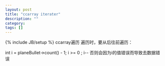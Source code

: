 ```yaml
---
layout: post
title: "ccarray iterater"
description: ""
category: 
tags: []
---
```

{% include JB/setup %}
ccarray遍历
遍历时，要从后往前遍历：

int i = planeBullet->count() - 1;
i >= 0 ; 
i--
否则会因为i的值错误而导致去数据错误